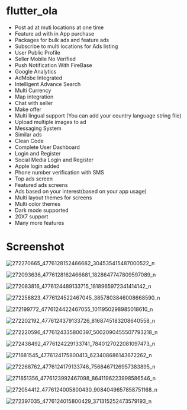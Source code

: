# flutter_ola

* Post ad at muti locations at one time
* Feature ad with in App purchase
* Packages for bulk ads and feature ads
* Subscribe to multi locations for Ads listing
* User Public Profile
* Seller Mobile No Verified
* Push Notification With FireBase
* Google Analytics
* AdMobe Integrated
* Intelligent Advance Search
* Multi Currency
* Map integration
* Chat with seller
* Make offer
* Multi lingual support (You can add your country language string file)
* Upload multiple images to ad
* Messaging System
* Similar ads
* Clean Code
* Complete User Dashboard
* Login and Register
* Social Media Login and Register
* Apple login added
* Phone number verification with SMS
* Top ads screen
* Featured ads screens
* Ads based on your interest(based on your app usage)
* Multi layout themes for screens
* Multi color themes
* Dark mode supported
* 20X7 support
* Many more features

# Screenshot


![272270665_4776128152466682_304535415487000522_n](https://user-images.githubusercontent.com/53622073/217611020-ed7d22eb-a97c-4746-9708-085066648917.jpg)

![272093636_4776128162466681_1828647747809597089_n](https://user-images.githubusercontent.com/53622073/217611044-28065de6-d03b-4c3b-85e2-29bebfacfb11.jpg)

![272083816_4776124489133715_1818965972341414142_n](https://user-images.githubusercontent.com/53622073/217611063-b25becb9-8ad2-4a5f-b38e-0269cfd13928.jpg)

![272258823_4776124522467045_3857803846008668590_n](https://user-images.githubusercontent.com/53622073/217611076-882f0b31-f2ba-4c3f-a930-1ab377179ed6.jpg)

![272199772_4776124422467055_1011950298985018610_n](https://user-images.githubusercontent.com/53622073/217611096-eb7a6da9-5d57-4e23-b2db-b5e29bd67aac.jpg)

![272202192_4776124379133726_8168745183208640558_n](https://user-images.githubusercontent.com/53622073/217611113-2af275b8-2c1c-4ec9-a8df-c9da1308288e.jpg)

![272220596_4776124335800397_5002090455507793218_n](https://user-images.githubusercontent.com/53622073/217611141-b0d87a7c-4edf-41f0-8ce5-5099fb392f05.jpg)

![272438492_4776124229133741_7840127022081097473_n](https://user-images.githubusercontent.com/53622073/217611178-2e85e2f8-fb3c-48fa-926e-b90f41b5bd69.jpg)

![271681545_4776124175800413_623408686143672262_n](https://user-images.githubusercontent.com/53622073/217611220-e8a8a700-b311-4656-9684-1abdca851cd2.jpg)

![272268762_4776124179133746_7568467126957383895_n](https://user-images.githubusercontent.com/53622073/217611232-baf5f70c-1ecb-4ed6-bcc6-0a1c174cb2dc.jpg)

![271851356_4776123992467098_8641196223998586546_n](https://user-images.githubusercontent.com/53622073/217611267-0174dce2-1565-40d8-84d8-a5c88d87e3a6.jpg)

![272054412_4776124005800430_9084049657858751168_n](https://user-images.githubusercontent.com/53622073/217611293-56a505a9-9357-4c8e-bea4-bb50a75c82e5.jpg)

![272397035_4776124015800429_371315252473579193_n](https://user-images.githubusercontent.com/53622073/217611308-dde628b1-87ed-4d86-9daf-d3f2023cdd77.jpg)




